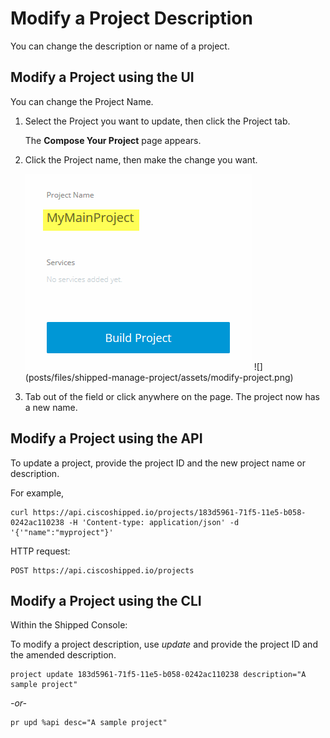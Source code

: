 # Modify a Project Description

You can change the description or name of a project.



## Modify a Project using the UI

You can change the Project Name.

1. Select the Project you want to update, then click the Project tab.

	The **Compose Your Project** page appears.

2. Click the Project name, then make the change you want.

	<img src="assets/modify-project.png">
	![](posts/files/shipped-manage-project/assets/modify-project.png)

3. Tab out of the field or click anywhere on the page. The project now has a new name.




## Modify a Project using the API

To update a project, provide the project ID and the new project name or description.

For example,

	curl https://api.ciscoshipped.io/projects/183d5961-71f5-11e5-b058-0242ac110238 -H 'Content-type: application/json' -d '{'"name":"myproject"}'

HTTP request:
	
	POST https://api.ciscoshipped.io/projects




## Modify a Project using the CLI

Within the Shipped Console:

To modify a project description, use *update* and provide the project ID and the amended description.
	
	project update 183d5961-71f5-11e5-b058-0242ac110238 description="A sample project"

*-or-*

	pr upd %api desc="A sample project"



